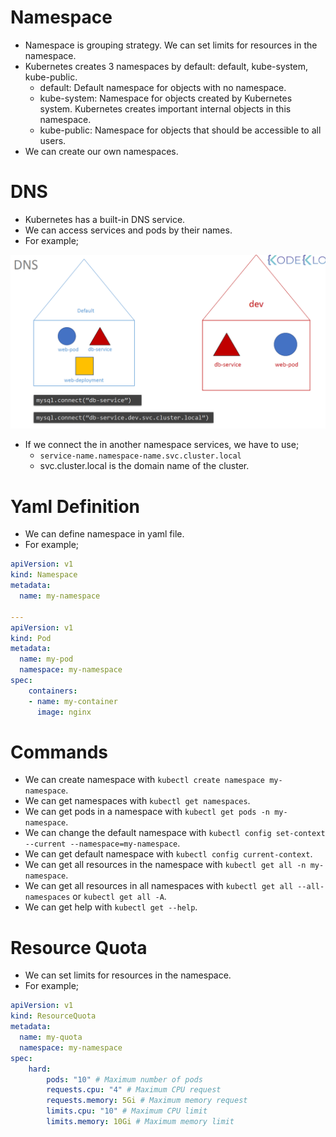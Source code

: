 # Namespace
- Namespace is grouping strategy. We can set limits for resources in the namespace.
- Kubernetes creates 3 namespaces by default: default, kube-system, kube-public.
  - default: Default namespace for objects with no namespace.
  - kube-system: Namespace for objects created by Kubernetes system. Kubernetes creates important internal objects in this namespace.
  - kube-public: Namespace for objects that should be accessible to all users.
- We can create our own namespaces.

# DNS
- Kubernetes has a built-in DNS service.
- We can access services and pods by their names.
- For example;

![Namespace](../sources/images/namespace-connection.png)

- If we connect the in another namespace services, we have to use;
  - `service-name.namespace-name.svc.cluster.local`
  - svc.cluster.local is the domain name of the cluster.

# Yaml Definition
- We can define namespace in yaml file.
- For example;
```yaml
apiVersion: v1
kind: Namespace
metadata:
  name: my-namespace

---
apiVersion: v1
kind: Pod
metadata:
  name: my-pod
  namespace: my-namespace
spec:
    containers:
    - name: my-container
      image: nginx
```

# Commands
- We can create namespace with `kubectl create namespace my-namespace`.
- We can get namespaces with `kubectl get namespaces`.
- We can get pods in a namespace with `kubectl get pods -n my-namespace`.
- We can change the default namespace with `kubectl config set-context --current --namespace=my-namespace`.
- We can get default namespace with `kubectl config current-context`.
- We can get all resources in the namespace with `kubectl get all -n my-namespace`.
- We can get all resources in all namespaces with `kubectl get all --all-namespaces` or `kubectl get all -A`.
- We can get help with `kubectl get --help`.

# Resource Quota
- We can set limits for resources in the namespace.
- For example;

```yaml
apiVersion: v1
kind: ResourceQuota
metadata:
  name: my-quota
  namespace: my-namespace
spec:
    hard:
        pods: "10" # Maximum number of pods
        requests.cpu: "4" # Maximum CPU request
        requests.memory: 5Gi # Maximum memory request
        limits.cpu: "10" # Maximum CPU limit
        limits.memory: 10Gi # Maximum memory limit
```